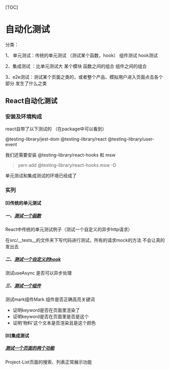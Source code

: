 [TOC]

# 自动化测试

分类：

1、 单元测试：传统的单元测试 （测试某个函数，hook） 组件测试 hook测试 

2、集成测试 ：比单元测试大   某个模块  函数之间的组合  组件之间的组合

3、e2e测试：测试某个页面之类的，或者整个产品、模拟用户进入页面点击各个部分  发生了什么之类

## React自动化测试

### 安装及环境构成

react自带了以下测试的   （在package中可以看到）

@testing-library/jest-dom
@testing-library/react
@testing-library/user-event

我们还需要安装 @testing-library/react-hooks  和  msw

> yarn add  @testing-library/react-hooks  msw -D

单元测试和集成测试的环境已经成了

### 实列

#### [I]传统的单元测试

##### 一、[测试一个函数](./src/__test__/http.ts)

React中传统的单元测试例子（测试一个自定义的异步http请求）

在src/__tests__的文件夹下写代码进行测试，所有的请求mock的方法  不会让真的发出去

##### 二、[测试一个自定义的hook](./src/__test__/use-async.ts)

测试useAsync 是否可以异步处理

##### 三、[测试一个组件](./src/__test__/mark.tsx)

测试mark组件Mark 组件是否正确高亮关键词

- 证明keyword是否在页面里渲染了
- 证明keyword是否在页面里是否是这个
- 证明'物料'这个文本是否渲染且是这个颜色
  

#### [II]集成测试

##### [测试一个页面的两个功能](./src/__test__/集成测试/project-list.tsx)

Project-List页面的搜索、列表正常展示功能

